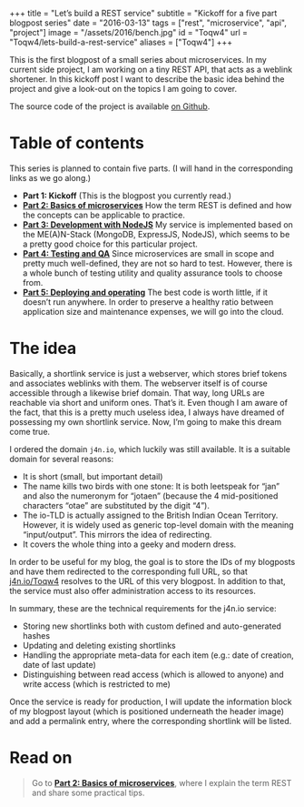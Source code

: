 +++
title = "Let’s build a REST service"
subtitle = "Kickoff for a five part blogpost series"
date = "2016-03-13"
tags = ["rest", "microservice", "api", "project"]
image = "/assets/2016/bench.jpg"
id = "Toqw4"
url = "Toqw4/lets-build-a-rest-service"
aliases = ["Toqw4"]
+++

This is the first blogpost of a small series about microservices. In my current side project, I am working on a tiny REST API, that acts as a weblink shortener. In this kickoff post I want to describe the basic idea behind the project and give a look-out on the topics I am going to cover.

The source code of the project is available [on Github](https://github.com/jotaen/j4n.io).

# Table of contents

This series is planned to contain five parts. (I will hand in the corresponding links as we go along.)

- **Part 1: Kickoff** (This is the blogpost you currently read.)
- [**Part 2: Basics of microservices**](/fXts2/what-is-a-rest-service) How the term REST is defined and how the concepts can be applicable to practice.
- [**Part 3: Development with NodeJS**](/Q6eUW/coding-j4nio-with-nodejs) My service is implemented based on the ME(A)N-Stack (MongoDB, ExpressJS, NodeJS), which seems to be a pretty good choice for this particular project.
- [**Part 4: Testing and QA**](/v24iU/testing-and-qa-of-j4nio) Since microservices are small in scope and pretty much well-defined, they are not so hard to test. However, there is a whole bunch of testing utility and quality assurance tools to choose from.
- [**Part 5: Deploying and operating**](/Tt7Yh/deployment-and-operating) The best code is worth little, if it doesn’t run anywhere. In order to preserve a healthy ratio between application size and maintenance expenses, we will go into the cloud.


# The idea

Basically, a shortlink service is just a webserver, which stores brief tokens and associates weblinks with them. The webserver itself is of course accessible through a likewise brief domain. That way, long URLs are reachable via short and uniform ones. That’s it. Even though I am aware of the fact, that this is a pretty much useless idea, I always have dreamed of possessing my own shortlink service. Now, I’m going to make this dream come true.

I ordered the domain `j4n.io`, which luckily was still available. It is a suitable domain for several reasons:

- It is short (small, but important detail)
- The name kills two birds with one stone: It is both leetspeak for “jan” and also the numeronym for “jotaen” (because the 4 mid-positioned characters “otae” are substituted by the digit “4”).
- The io-TLD is actually assigned to the British Indian Ocean Territory. However, it is widely used as generic top-level domain with the meaning “input/output”. This mirrors the idea of redirecting.
- It covers the whole thing into a geeky and modern dress.

In order to be useful for my blog, the goal is to store the IDs of my blogposts and have them redirected to the corresponding full URL, so that [j4n.io/Toqw4](http://j4n.io/Toqw4) resolves to the URL of this very blogpost. In addition to that, the service must also offer administration access to its resources.

In summary, these are the technical requirements for the j4n.io service:

- Storing new shortlinks both with custom defined and auto-generated hashes
- Updating and deleting existing shortlinks
- Handling the appropriate meta-data for each item (e.g.: date of creation, date of last update)
- Distinguishing between read access (which is allowed to anyone) and write access (which is restricted to me)

Once the service is ready for production, I will update the information block of my blogpost layout (which is positioned underneath the header image) and add a permalink entry, where the corresponding shortlink will be listed.

# Read on

> Go to [**Part 2: Basics of microservices**](/fXts2/what-is-a-rest-service), where I explain the term REST and share some practical tips.
